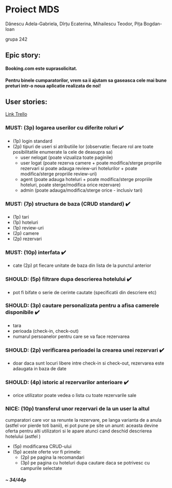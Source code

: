 # Proiect MDS

Dănescu Adela-Gabriela, Dîrțu Ecaterina, Mihailescu Teodor, Pița Bogdan-Ioan 

grupa 242


## Epic story:

#### Booking.com este suprasolicitat. 
#### Pentru binele cumparatorilor, vrem sa ii ajutam sa gaseasca cele mai bune preturi intr-o noua aplicatie realizata de noi!


## User stories:

[Link Trello](https://trello.com/invite/mdsbestbooking/ATTI433e5f54374e851e879a648323e985b6BA271634)

### MUST: (3p) logarea userilor cu diferite roluri  :heavy_check_mark:
- (1p) login standard 
- (2p) tipuri de useri si atributiile lor (observatie: fiecare rol are toate posibilitatile enumerate la cele de deasupra sa)
  - user nelogat (poate vizualiza toate paginile)
  - user logat (poate rezerva camere + poate modifica/sterge propriile rezervari si poate adauga review-uri hotelurilor + poate modifica/sterge propriile review-uri)
  - agent (poate adauga hoteluri + poate modifica/sterge propriile hoteluri, poate sterge/modifica orice rezervare)
  - admin (poate adauga/modifica/sterge orice - inclusiv tari)


### MUST: (7p) structura de baza (CRUD standard)  :heavy_check_mark:
- (1p) tari	
- (1p) hoteluri     
- (1p) review-uri 					
- (2p) camere
- (2p) rezervari


### MUST: (10p) interfata  :heavy_check_mark:
- cate (2p) pt fiecare unitate de baza din lista de la punctul anterior


### SHOULD: (5p) filtrare dupa descrierea hotelului :heavy_check_mark:
- pot fi bifate o serie de cerinte cautate (specificatii din descriere etc)


### SHOULD: (3p) cautare personalizata pentru a afisa camerele disponibile :heavy_check_mark:
- tara
- perioada (check-in, check-out)
- numarul persoanelor pentru care se va face rezervarea


### SHOULD: (2p) verificarea perioadei la crearea unei rezervari :heavy_check_mark:
- doar daca sunt locuri libere intre check-in si check-out, rezervarea este adaugata in baza de date
		

### SHOULD: (4p) istoric al rezervarilor anterioare :heavy_check_mark:
- orice utilizator poate vedea o lista cu toate rezervarile sale


### NICE: (10p) transferul unor rezervari de la un user la altul 
cumparatori care vor sa renunte la rezervare, pe langa varianta de a anula (astfel vor pierde toti banii), 
	ei pot pune pe site un anunt: aceasta devine oferta pentru alti utilizatori si le apare atunci cand deschid descrierea hotelului (astfel )
- (5p) modificarea CRUD-ului 
- (5p) aceste oferte vor fi primele:
  - (2p) pe pagina la recomandari
  - (3p) pe pagina cu hoteluri dupa cautare daca se potrivesc cu campurile selectate

##### ~ 34/44p
